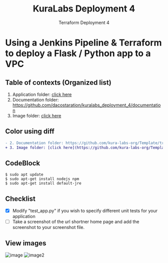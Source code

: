 <h1 align=center>KuraLabs Deployment 4</h1>
<div align=center>Terraform Deployment 4</div>

# Using a Jenkins Pipeline & Terraform to deploy a Flask / Python app to a VPC

## Table of contexts (Organized list)
1. Application folder: [click here](https://github.com/dacostaration/kuralabs_deployment_4)
2. Documentation folder: https://github.com/dacostaration/kuralabs_deployment_4/documentation
3. Image folder: [click here](https://github.com/dacostaration/kuralabs_deployment_4/images)

## Color using diff
``` diff
- 2. Documentation folder: https://github.com/kura-labs-org/Template/tree/main/Documentation
+ 3. Image folder: [click here](https://github.com/kura-labs-org/Template/tree/main/Images)
```

## CodeBlock
```
$ sudo apt update
$ sudo apt-get install nodejs npm
$ sudo apt-get install default-jre
```

## Checklist
- [x] Modify "test_app.py" if you wish to specify different unit tests for your application
- [ ] Take a screenshot of the url shortner home page and add the screenshot to your screenshot file.

## View images

![image](https://github.com/dacostaration/kuralabs_deployment_4/images/pipeline.png)
![image2](https://github.com/dacostaration/kuralabs_deployment_4/images/vpc.png)
